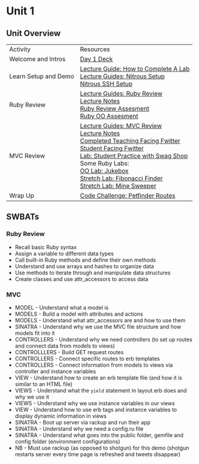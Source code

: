 # Unit 1

## Unit Overview

<table>
    <tr>
        <td>Activity</td>
        <td>Resources</td>
    </tr>
    <tr>
        <td>Welcome and Intros</td>
        <td>
            <a href="https://docs.google.com/presentation/d/1pqecjFE-MNEFuYga5XbwZSRjaHt6HmKKUTWp9R6X76c/edit?usp=sharing">Day 1 Deck</a>
        </td>
    </tr>
    <tr>
        <td>Learn Setup and Demo</td>
        <td>
            <a href="lectures/completing_labs">Lecture Guide: How to Complete A Lab</a>
            <br>
            <a href="https://github.com/learn-co-curriculum/tf-using-nitrous-io">Lecture Guides: Nitrous Setup</a>
            <br>
            <a href="https://github.com/learn-co-curriculum/hs-nitrous-ssh-setup">Nitrous SSH Setup</a>
        </td>
    </tr>
    <tr>
        <td>Ruby Review</td>
        <td>
            <a href="lectures/ruby-review/LECTURE.md">Lecture Guides: Ruby Review</a>
            <br>
            <a href="lectures/ruby-review">Lecture Notes</a>
            <br>
            <a href="https://github.com/learn-co-curriculum/hs-ruby-assessment">Ruby Review Assesment</a>
            <br>
            <a href="https://github.com/learn-co-curriculum/hs-ruby-oo-assessment">Ruby OO Assesment</a>
            <br>
        </td>
    </tr>
    <tr>
        <td>MVC Review</td>
        <td>
            <a href="lectures/MVC_Review/LECTURE.md">Lecture Guides: MVC Review</a>
            <br>
            <a href="lectures/MVC_Review">Lecture Notes</a>
            <br>
            <a href="https://github.com/learn-co-curriculum/hs-advanced-software-engineering-fwitter-project/tree/day01-mvc"> Completed Teaching Facing Fwitter</a>
            <br>
            <a href="https://github.com/learn-co-curriculum/hs-advanced-ruby-project-setup"> Student Facing Fwitter</a>
            <br>
            <a href="https://github.com/learn-co-curriculum/hs-flatiron-swag-store-day01">Lab: Student Practice with Swag Shop</a>
            <br>
            Some Ruby Labs: <br>
            <a href="https://github.com/learn-co-curriculum/oo-jukebox">OO Lab: Jukebox</a>
            <br>
            <a href="https://github.com/learn-co-curriculum/fibo_finder">Stretch Lab: Fibonacci Finder</a>
            <br>
            <a href="https://github.com/learn-co-curriculum/hs-mine-sweeper">Stretch Lab: Mine Sweeper</a>
        </td>
    </tr>
    </tr>
    <tr>
        <td>Wrap Up</td>
        <td>
            <a href="https://github.com/learn-co-curriculum/hs-petfinder-routes">Code Challenge: Petfinder Routes</a></br>
        </td>
    </tr>
</table>

## SWBATs

### Ruby Review


+ Recall basic Ruby syntax
+ Assign a variable to different data types
+ Call built-in Ruby methods and define their own methods
+ Understand and use arrays and hashes to organize data
+ Use methods to iterate through and manipulate data structures
+ Create classes and use attr_accessors to access data

### MVC

+ MODEL - Understand what a model is
+ MODELS - Build a model with attributes and actions
+ MODELS - Understand what attr_accessors are and how to use them
+ SINATRA - Understand why we use the MVC file structure and how models fit into it
+ CONTROLLERS - Understand why we need controllers (to set up routes and connect data from models to views)
+ CONTROLLLERS - Build GET request routes
+ CONTROLLERS - Connect specific routes to erb templates
+ CONTROLLERS - Connect information from models to views via controller and instance variables
+ VIEW - Understand how to create an erb template file (and how it is similar to an HTML file)
+ VIEWS - Understand what the `yield` statement in layout.erb does and why we use it
+ VIEWS - Understand why we  use instance variables in our views
+ VIEW - Understand how to use erb tags and instance variables to display dynamic information in views
+ SINATRA - Boot up server via rackup and run their app
+ SINATRA - Understand why we need a config.ru file
+ SINATRA - Understand what goes into the public folder, gemfile and config folder (environment configurations)
+ NB - Must use rackup (as opposed to shotgun) for this demo (shotgun restarts server every time page is refreshed and tweets disappear)
